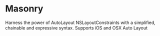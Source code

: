 # Masonry
Harness the power of AutoLayout NSLayoutConstraints with a simplified, chainable and expressive syntax. Supports iOS and OSX Auto Layout
